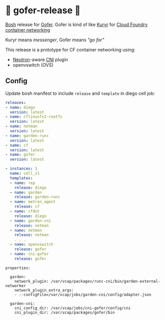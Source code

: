 # 🏃 gofer-release 🏃
[Bosh](https://bosh.io) release for [Gofer](http://www.dictionary.com/browse/gofer). Gofer is kind of like [Kuryr](https://github.com/openstack/kuryr) for [Cloud Foundry](https://github.com/cloudfoundry/cf-release) [container networking](https://github.com/cloudfoundry-incubator/netman-release)

Kuryr means *messenger*, Gofer means *"go for"*

This release is a prototype for CF container networking using:
- [Neutron](https://github.com/openstack/neutron)-aware [CNI](https://github.com/containernetworking/cni) plugin
- openvswitch (OVS)

## Config
Update bosh manifest to include `release` and `template` in diego cell job:
```yaml
releases:
- name: diego
  version: latest
- name: cflinuxfs2-rootfs
  version: latest
- name: netman
  version: latest
- name: garden-runc
  version: latest
- name: cf
  version: latest
- name: gofer
  version: latest
```
```yaml
- instances: 1
  name: cell_z1
  templates:
  - name: rep
    release: diego
  - name: garden
    release: garden-runc
  - name: metron_agent
    release: cf
  - name: cfdot
    release: diego
  - name: garden-cni
    release: netman
  - name: netmon
    release: netman
    . . .
  - name: openvswitch
    release: gofer
  - name: cni-gofer
    release: gofer
```

```
properties:

  garden:
    network_plugin: /var/vcap/packages/runc-cni/bin/garden-external-networker
    network_plugin_extra_args:
    - --configFile=/var/vcap/jobs/garden-cni/config/adapter.json

  garden-cni:
    cni_config_dir: /var/vcap/jobs/cni-gofer/config/cni
    cni_plugin_dir: /var/vcap/packages/gofer/bin
```
